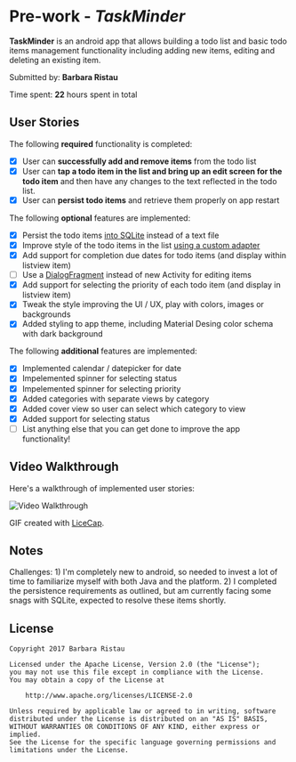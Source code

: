 # Pre-work - *TaskMinder*

**TaskMinder** is an android app that allows building a todo list and basic todo items management functionality including adding new items, editing and deleting an existing item.

Submitted by: **Barbara Ristau**

Time spent: **22** hours spent in total

## User Stories

The following **required** functionality is completed:

* [X] User can **successfully add and remove items** from the todo list
* [X] User can **tap a todo item in the list and bring up an edit screen for the todo item** and then have any changes to the text reflected in the todo list.
* [X] User can **persist todo items** and retrieve them properly on app restart

The following **optional** features are implemented:

* [X] Persist the todo items [into SQLite](http://guides.codepath.com/android/Persisting-Data-to-the-Device#sqlite) instead of a text file
* [X] Improve style of the todo items in the list [using a custom adapter](http://guides.codepath.com/android/Using-an-ArrayAdapter-with-ListView)
* [X] Add support for completion due dates for todo items (and display within listview item)
* [ ] Use a [DialogFragment](http://guides.codepath.com/android/Using-DialogFragment) instead of new Activity for editing items
* [X] Add support for selecting the priority of each todo item (and display in listview item)
* [X] Tweak the style improving the UI / UX, play with colors, images or backgrounds
* [X] Added styling to app theme, including Material Desing color schema with dark background 

The following **additional** features are implemented:

* [X] Implemented calendar / datepicker for date
* [X] Impelemented spinner for selecting status
* [X] Impelemented spinner for selecting priority 
* [X] Added categories with separate views by category
* [X] Added cover view so user can select which category to view
* [X] Added support for selecting status 
* [ ] List anything else that you can get done to improve the app functionality!

## Video Walkthrough 

Here's a walkthrough of implemented user stories:

<img src='http://i.imgur.com/mwGEoFK.gif' title='Video Walkthrough' width='' alt='Video Walkthrough' />

GIF created with [LiceCap](http://www.cockos.com/licecap/).

## Notes
Challenges: 1) I'm completely new to android, so needed to invest a lot of time to familiarize myself with both Java and the platform.
2) I completed the persistence requirements as outlined, but am currently facing some snags with SQLite, expected to resolve these items shortly. 

## License

    Copyright 2017 Barbara Ristau

    Licensed under the Apache License, Version 2.0 (the "License");
    you may not use this file except in compliance with the License.
    You may obtain a copy of the License at

        http://www.apache.org/licenses/LICENSE-2.0

    Unless required by applicable law or agreed to in writing, software
    distributed under the License is distributed on an "AS IS" BASIS,
    WITHOUT WARRANTIES OR CONDITIONS OF ANY KIND, either express or implied.
    See the License for the specific language governing permissions and
    limitations under the License.

